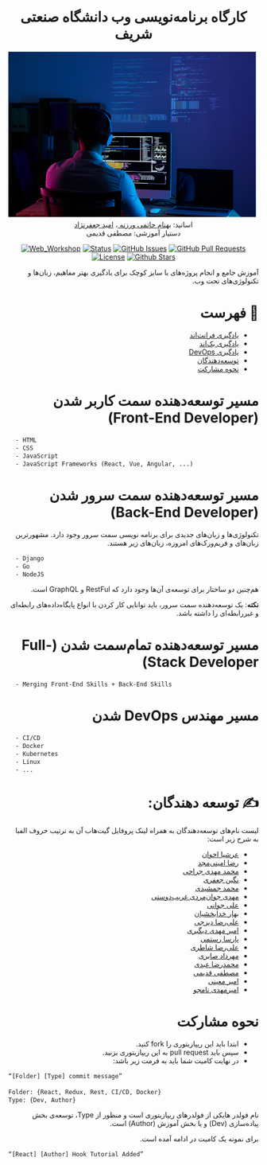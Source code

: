 
<h1 align="center">
کارگاه برنامه‌نویسی وب دانشگاه صنعتی شریف
</h1>


<div align="center">


<img src="./Statics/web_workshop.png" alt="Sharif Web Programming Workshop"> 
<div dir="rtl">
    اساتید:  
    <a href="https://github.com/behnamhatami">
    بهنام حاتمی ورزنه
    </a>،
    <a href="https://github.com/YumcoderCom">
    امید جعفرنژاد
    </a>
</div>

<div dir="rtl">
دستیار آموزشی: مصطفی قدیمی
</div>

[![Web_Workshop](https://img.shields.io/badge/web-workshop-orange.svg)](https://github.com/mostafaghadimi/web_workshop)
[![Status](https://img.shields.io/badge/status-active-success.svg)]()
[![GitHub Issues](https://img.shields.io/github/issues/mostafaghadimi/web_workshop.svg)](https://github.com/mostafaghadimi/web_workshop/issues)
[![GitHub Pull Requests](https://img.shields.io/github/issues-pr/mostafaghadimi/web_workshop.svg)](https://github.com/mostafaghadimi/web_workshop/pulls)
[![License](https://img.shields.io/badge/license-MIT-blue.svg)](LICENSE.md)
[![Github Stars](https://img.shields.io/github/stars/mostafaghadimi/web_workshop?style=social)]([https://](https://github.com/mostafaghadimi/web_workshop/stargazers))
</div>




<div dir="rtl">

<p align="center">

</p>
    آموزش جامع و انجام پروژه‌های با سایز کوچک برای یادگیری بهتر مفاهیم، زبان‌ها و تکنولوژی‌های تحت وب.

# 📝 فهرست 
 - [یادگیری فرانت‌اند](#frontend-developer)
 - [یادگیری بک‌اند](#backend-developer)
 - [یادگیری DevOps](#DevOps)
 - [توسعه‌دهندگان](#contributors)
 - [نحوه مشارکت](#contribution)



# مسیر توسعه‌دهنده سمت کاربر شدن (Front-End Developer) 


<div dir="ltr">

```
  - HTML
  - CSS
  - JavaScript
  - JavaScript Frameworks (React, Vue, Angular, ...)
```
</div>
 

# مسیر توسعه‌دهنده سمت سرور شدن (Back-End Developer) 

تکنولوژی‌ها و زبان‌های جدیدی برای  برنامه نویسی سمت سرور وجود دارد. مشهورترین زبان‌های و فریم‌ورک‌های امروزه، زبان‌های زیر هستند.

<div dir="ltr">

```
  - Django
  - Go
  - NodeJS
```
</div>
هم‌چنین دو ساختار برای توسعه‌ی آن‌ها وجود دارد که RestFul و GraphQL است. 


**نکته**: یک توسعه‌دهنده سمت سرور، باید توانایی کار کردن با انواع پایگاه‌داده‌های رابطه‌ای و غیررابطه‌ای را داشته باشد.

# مسیر توسعه‌دهنده تمام‌سمت شدن (Full-Stack Developer) 

<div dir="ltr">

```
  - Merging Front-End Skills + Back-End Skills
```
</div>


# مسیر مهندس DevOps شدن  

<div dir="ltr">

```
  - CI/CD
  - Docker
  - Kubernetes
  - Linux
  - ...
```
</div>



# ✍️ توسعه دهندگان:

لیست نام‌های توسعه‌دهندگان به همراه لینک پروفایل گیت‌هاب آن به ترتیب حروف الفبا به شرح زیر است:
- [عرشیا اخوان](https://github.com/ArshiAAkhavan)
- [رضا امینی‌مجد](https://github.com/rezaaminimajd)
- [محمد مهدی جراحی](https://github.com/Jarrahi-MM)
- [نگین جعفری](https://github.com/neginjafariii)
- [محمد جمشیدی](https://github.com/jamshidi799)
- [مهدی جوان‌مردی غریب‌دوستی](https://github.com/Mjg79)
- [علی جوانی](https://github.com/AliJavanJ1)
- [بهار خدابخشیان](https://github.com/baharkhd)
- [علی‌رضا دیزجی](https://github.com/alirezadizaji)
- [امیر مهدی دیگبری](https://github.com/amdigbari)
- [پارسا رستمی](https://github.com/parsarsm)
- [علی‌رضا شاطری](https://github.com/ShAlireza)
- [مهرداد صابری](https://github.com/Sa1378) 
- [محمدرضا عبدی](https://github.com/baharkhd)
- [مصطفی قدیمی](https://github.com/mostafaghadimi)
- [امیر معینی](https://github.com/amir-mi)
- [امیرمهدی نامجو](https://github.com/titansarus)


# نحوه مشارکت

- ابتدا باید این ریپازیتوری را fork کنید.
- سپس باید  pull request به این ریپازیتوری بزنید.
- در نهایت کامیت شما باید به فرمت زیر باشد:

<div dir="ltr">

```
“[Folder] [Type] commit message”

Folder: {React, Redux, Rest, CI/CD, Docker}
Type: {Dev, Author}
```
</div>
 نام فولدر هایکی از فولدرهای ریپازیتوری است و منظور از Type، توسعه‌ی بخش پیاده‌سازی (Dev) و یا بخش آموزش (Author) است. 
  
  برای نمونه یک کامیت در ادامه آمده است.

<div dir="ltr">

```
“[React] [Author] Hook Tutorial Added”
```
</div>
</div>